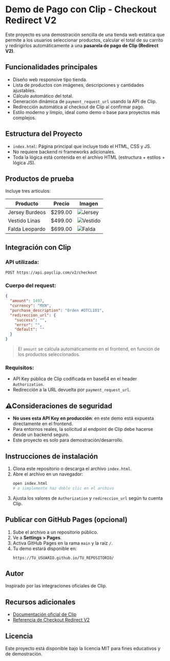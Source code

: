# Demo de Pago con Clip - Checkout Redirect V2

Este proyecto es una demostración sencilla de una tienda web estática que permite a los usuarios seleccionar productos, calcular el total de su carrito y redirigirlos automáticamente a una **pasarela de pago de Clip (Redirect V2)**.

##  Funcionalidades principales

- Diseño web responsive tipo tienda.
- Lista de productos con imágenes, descripciones y cantidades ajustables.
- Cálculo automático del total.
- Generación dinámica de `payment_request_url` usando la API de Clip.
- Redirección automática al checkout de Clip al confirmar pago.
- Estilo moderno y limpio, ideal como demo o base para proyectos más complejos.

## Estructura del Proyecto

- `index.html`: Página principal que incluye todo el HTML, CSS y JS.
- No requiere backend ni frameworks adicionales.
- Toda la lógica está contenida en el archivo HTML (estructura + estilos + lógica JS).

## Productos de prueba

Incluye tres artículos:

| Producto         | Precio  | Imagen                                                  |
|------------------|---------|----------------------------------------------------------|
| Jersey Burdeos   | $299.00 | ![Jersey](https://dcdn-us.mitiendanube.com/stores/005/471/805/products/1725538674403-ab533c801bd44d574d17314445515197-1024-1024.webp) |
| Vestido Linas    | $499.00 | ![Vestido](https://dcdn-us.mitiendanube.com/stores/005/471/805/products/14-1e83126b0ec6a148ff17314443478040-1024-1024.webp) |
| Falda Leopardo   | $699.00 | ![Falda](https://dcdn-us.mitiendanube.com/stores/005/471/805/products/1729615360945-150x150-9cd526d1ed0526944217314441101237-1024-1024.webp) |

## Integración con Clip

### API utilizada:
`POST https://api.payclip.com/v2/checkout`

### Cuerpo del request:
```json
{
  "amount": 1497,
  "currency": "MXN",
  "purchase_description": "Orden #OTCL101",
  "redireccion_url": {
    "success": "",
    "error": "",
    "default": ""
  }
}
```

> El `amount` se calcula automáticamente en el frontend, en función de los productos seleccionados.

### Requisitos:
- API Key pública de Clip codificada en base64 en el header `Authorization`.
- Redirección a la URL devuelta por `payment_request_url`.

## ⚠Consideraciones de seguridad

- **No uses esta API Key en producción**: en este demo está expuesta directamente en el frontend.
- Para entornos reales, la solicitud al endpoint de Clip debe hacerse desde un backend seguro.
- Este proyecto es solo para demostración/desarrollo.

## Instrucciones de instalación

1. Clona este repositorio o descarga el archivo `index.html`.
2. Abre el archivo en un navegador:
   ```bash
   open index.html
   # o simplemente haz doble clic en el archivo
   ```
3. Ajusta los valores de `Authorization` y `redireccion_url` según tu cuenta Clip.

## Publicar con GitHub Pages (opcional)

1. Sube el archivo a un repositorio público.
2. Ve a **Settings > Pages**.
3. Activa GitHub Pages en la rama `main` y la raíz `/`.
4. Tu demo estará disponible en:
   ```
   https://TU_USUARIO.github.io/TU_REPOSITORIO/
   ```

##  Autor

Inspirado por las integraciones oficiales de Clip.

## Recursos adicionales

- [Documentación oficial de Clip](https://developer.clip.mx)
- [Referencia de Checkout Redirect V2](https://developer.clip.mx/reference/redirect-v2)

## Licencia

Este proyecto está disponible bajo la licencia MIT para fines educativos y de demostración.
